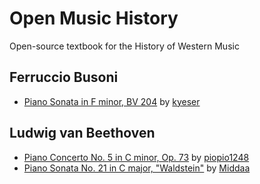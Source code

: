 # Open Music History
Open-source textbook for the History of Western Music

## Ferruccio Busoni
- [Piano Sonata in F minor, BV 204](sample-busoni-piano-sonata.md) by [kyeser](https://github.com/kyeser)

## Ludwig van Beethoven
- [Piano Concerto No. 5 in C minor, Op. 73](beethoven-piano-concerto-5.md) by [piopio1248](https://github.com/piopio1248)
- [Piano Sonata No. 21 in C major, "Waldstein"](beethoven-piano-sonata-no.21.md) by [Middaa](https://github.com/Middaa)

